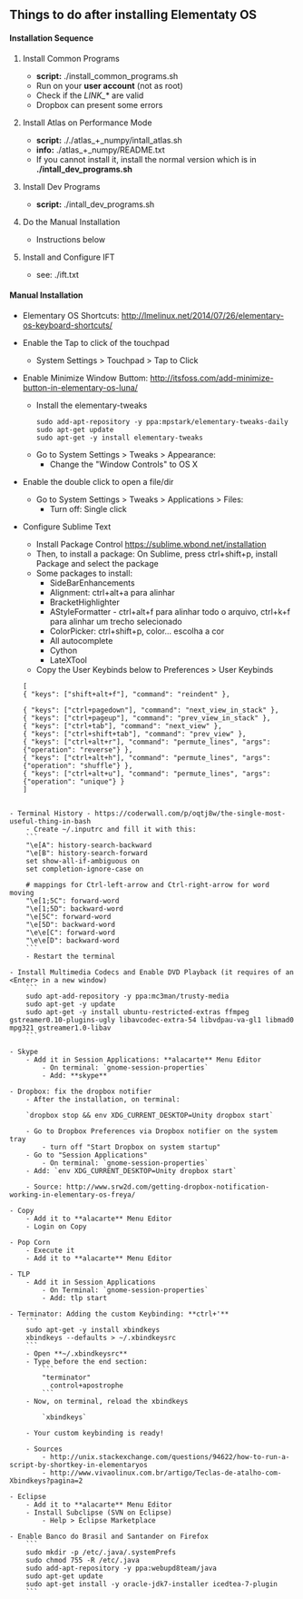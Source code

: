 ## Things to do after installing Elementaty OS

#### Installation Sequence
1. Install Common Programs
    - **script:** ./install_common_programs.sh
    - Run on your **user account** (not as root)
    - Check if the *LINK_** are valid
    - Dropbox can present some errors

2. Install Atlas on Performance Mode
    - **script:** ././atlas_+_numpy/intall_atlas.sh
    - **info:** ./atlas_+_numpy/README.txt
    - If you cannot install it, install the normal version which is in **./intall_dev_programs.sh**

3. Install Dev Programs
    - **script:** ./intall_dev_programs.sh

4. Do the Manual Installation
    - Instructions below

5. Install and Configure IFT
    - see: ./ift.txt

#### Manual Installation
- Elementary OS Shortcuts: http://lmelinux.net/2014/07/26/elementary-os-keyboard-shortcuts/

- Enable the Tap to click of the touchpad
    - System Settings > Touchpad > Tap to Click

- Enable Minimize Window Buttom: http://itsfoss.com/add-minimize-button-in-elementary-os-luna/
    - Install the elementary-tweaks
        ```
        sudo add-apt-repository -y ppa:mpstark/elementary-tweaks-daily
        sudo apt-get update
        sudo apt-get -y install elementary-tweaks
        ```
    - Go to System Settings > Tweaks > Appearance:
        - Change the "Window Controls" to OS X

- Enable the double click to open a file/dir
    - Go to System Settings > Tweaks > Applications > Files:
        - Turn off: Single click

- Configure Sublime Text
    - Install Package Control https://sublime.wbond.net/installation
    - Then, to install a package: On Sublime, press ctrl+shift+p, install Package and select the package
    - Some packages to install:
        - SideBarEnhancements
        - Alignment: ctrl+alt+a para alinhar
        - BracketHighlighter
        - AStyleFormatter - ctrl+alt+f para alinhar todo o arquivo, ctrl+k+f para alinhar um trecho selecionado
        - ColorPicker: ctrl+shift+p, color... escolha a cor
        - All autocomplete
        - Cython
        - LateXTool
    - Copy the User Keybinds below to Preferences > User Keybinds

    ```
    [
    { "keys": ["shift+alt+f"], "command": "reindent" },

    { "keys": ["ctrl+pagedown"], "command": "next_view_in_stack" },
    { "keys": ["ctrl+pageup"], "command": "prev_view_in_stack" },
    { "keys": ["ctrl+tab"], "command": "next_view" },
    { "keys": ["ctrl+shift+tab"], "command": "prev_view" },
    { "keys": ["ctrl+alt+r"], "command": "permute_lines", "args": {"operation": "reverse"} },
    { "keys": ["ctrl+alt+h"], "command": "permute_lines", "args": {"operation": "shuffle"} },
    { "keys": ["ctrl+alt+u"], "command": "permute_lines", "args": {"operation": "unique"} }
    ]
```

- Terminal History - https://coderwall.com/p/oqtj8w/the-single-most-useful-thing-in-bash
    - Create ~/.inputrc and fill it with this:
    ```
    "\e[A": history-search-backward
    "\e[B": history-search-forward
    set show-all-if-ambiguous on
    set completion-ignore-case on

    # mappings for Ctrl-left-arrow and Ctrl-right-arrow for word moving
    "\e[1;5C": forward-word
    "\e[1;5D": backward-word
    "\e[5C": forward-word
    "\e[5D": backward-word
    "\e\e[C": forward-word
    "\e\e[D": backward-word
    ```
    - Restart the terminal
        
- Install Multimedia Codecs and Enable DVD Playback (it requires of an <Enter> in a new window)
    ```
    sudo apt-add-repository -y ppa:mc3man/trusty-media
    sudo apt-get -y update
    sudo apt-get -y install ubuntu-restricted-extras ffmpeg gstreamer0.10-plugins-ugly libavcodec-extra-54 libvdpau-va-gl1 libmad0 mpg321 gstreamer1.0-libav
    ```

- Skype
    - Add it in Session Applications: **alacarte** Menu Editor
        - On terminal: `gnome-session-properties`
        - Add: **skype**

- Dropbox: fix the dropbox notifier
    - After the installation, on terminal:
    
    `dropbox stop && env XDG_CURRENT_DESKTOP=Unity dropbox start`

    - Go to Dropbox Preferences via Dropbox notifier on the system tray
        - turn off "Start Dropbox on system startup" 
    - Go to "Session Applications"
        - On terminal: `gnome-session-properties`
    - Add: `env XDG_CURRENT_DESKTOP=Unity dropbox start`

    - Source: http://www.srw2d.com/getting-dropbox-notification-working-in-elementary-os-freya/

- Copy
    - Add it to **alacarte** Menu Editor
    - Login on Copy

- Pop Corn
    - Execute it
    - Add it to **alacarte** Menu Editor

- TLP
    - Add it in Session Applications
        - On Terminal: `gnome-session-properties`
        - Add: tlp start

- Terminator: Adding the custom Keybinding: **ctrl+'**
    ```
    sudo apt-get -y install xbindkeys
    xbindkeys --defaults > ~/.xbindkeysrc
    ```
    - Open **~/.xbindkeysrc**
    - Type before the end section:
        ```
        "terminator" 
          control+apostrophe
        ```
    - Now, on terminal, reload the xbindkeys

        `xbindkeys`
    
    - Your custom keybinding is ready!

    - Sources
        - http://unix.stackexchange.com/questions/94622/how-to-run-a-script-by-shortkey-in-elementaryos
        - http://www.vivaolinux.com.br/artigo/Teclas-de-atalho-com-Xbindkeys?pagina=2

- Eclipse
    - Add it to **alacarte** Menu Editor
    - Install Subclipse (SVN on Eclipse)
        - Help > Eclipse Marketplace

- Enable Banco do Brasil and Santander on Firefox
    ```
    sudo mkdir -p /etc/.java/.systemPrefs
    sudo chmod 755 -R /etc/.java 
    sudo add-apt-repository -y ppa:webupd8team/java 
    sudo apt-get update 
    sudo apt-get install -y oracle-jdk7-installer icedtea-7-plugin 
    ```



